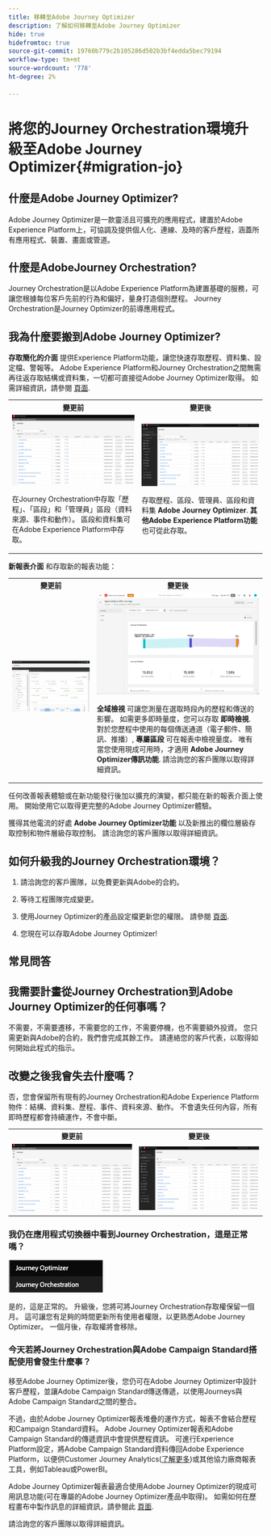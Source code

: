 ```yaml
---
title: 移轉至Adobe Journey Optimizer
description: 了解如何移轉至Adobe Journey Optimizer
hide: true
hidefromtoc: true
source-git-commit: 19760b779c2b105286d502b3bf4edda5bec79194
workflow-type: tm+mt
source-wordcount: '778'
ht-degree: 2%

---
```



# 將您的Journey Orchestration環境升級至Adobe Journey Optimizer{#migration-jo}

## 什麼是Adobe Journey Optimizer?

Adobe Journey Optimizer是一款靈活且可擴充的應用程式，建置於Adobe Experience Platform上，可協調及提供個人化、連線、及時的客戶歷程，涵蓋所有應用程式、裝置、畫面或管&#x200B;道。

## 什麼是AdobeJourney Orchestration?

Journey Orchestration是以Adobe Experience Platform為建置基礎的服務，可讓您根據每位客戶先前的行為和偏好，量身打造個別歷程。 Journey Orchestration是Journey Optimizer的前導應用程式。

## 我為什麼要搬到Adobe Journey Optimizer?

**存取簡化的介面** 提供Experience Platform功能，讓您快速存取歷程、資料集、設定檔、警報等。 Adobe Experience Platform和Journey Orchestration之間無需再往返存取結構或資料集，一切都可直接從Adobe Journey Optimizer取得。 如需詳細資訊，請參閱 [頁面](https://experienceleague.adobe.com/docs/journey-optimizer/using/get-started/user-interface.html).

<table>
<tr>
<th>變更前</th>
<th>變更後</th>
</tr>
<tr>
<td><img src="../assets/migration-ajo-1.png"><p>在Journey Orchestration中存取「歷程」、「區段」和「管理員」區段（資料來源、事件和動作）。 區段和資料集可在Adobe Experience Platform中存取。 </p></td>
<td><img src="../assets/migration-ajo-2.png"><p>存取歷程、區段、管理員、區段和資料集 <strong>Adobe Journey Optimizer</strong>. <strong>其他Adobe Experience Platform功能</strong> 也可從此存取。</p></td>
</tr>
</table>

**新報表介面** 和存取新的報表功能：

<table>
<tr>
<th>變更前</th>
<th>變更後</th>
</tr>
<tr>
<td><img src="../assets/migration-ajo-5.png"></td>
<td><img src="../assets/migration-ajo-6.png"><p><strong>全域檢視</strong> 可讓您測量在選取時段內的歷程和傳送的影響。 如需更多即時量度，您可以存取 <strong>即時檢視</strong>. 對於您歷程中使用的每個傳送通道（電子郵件、簡訊、推播）, <strong>專屬區段</strong> 可在報表中檢視量度。 唯有當您使用現成可用時，才適用 <strong>Adobe Journey Optimizer傳訊功能</strong>. 請洽詢您的客戶團隊以取得詳細資訊。</p></td>
</tr>
</table>

任何改善報表體驗或在新功能發行後加以擴充的演變，都只能在新的報表介面上使用。 開始使用它以取得更完整的Adobe Journey Optimizer體驗。

獲得其他電流的好處 **Adobe Journey Optimizer功能** 以及新推出的欄位層級存取控制和物件層級存取控制。 請洽詢您的客戶團隊以取得詳細資訊。

## 如何升級我的Journey Orchestration環境？

1. 請洽詢您的客戶團隊，以免費更新與Adobe的合約。

1. 等待工程團隊完成變更。

1. 使用Journey Optimizer的產品設定檔更新您的權限。 請參閱 [頁面](https://experienceleague.adobe.com/docs/journey-optimizer/using/administration/ootb-product-profiles.html?lang=zh-Hant).

1. 您現在可以存取Adobe Journey Optimizer!

## 常見問答

## 我需要計畫從Journey Orchestration到Adobe Journey Optimizer的任何事嗎？

不需要，不需要遷移，不需要您的工作，不需要停機，也不需要額外投資。 您只需更新與Adobe的合約，我們會完成其餘工作。 請連絡您的客戶代表，以取得如何開始此程式的指示。

## 改變之後我會失去什麼嗎？

否，您會保留所有現有的Journey Orchestration和Adobe Experience Platform物件：結構、資料集、歷程、事件、資料來源、動作。 不會遺失任何內容，所有即時歷程都會持續運作，不會中斷。

<table>
<tr>
<th>變更前</th>
<th>變更後</th>
</tr>
<tr>
<td><img src="../assets/migration-ajo-7.png"></td>
<td><img src="../assets/migration-ajo-8.png"></td>
</tr>
</table>

### 我仍在應用程式切換器中看到Journey Orchestration，這是正常嗎？

![](../assets/migration-ajo-9.png)

是的，這是正常的。 升級後，您將可將Journey Orchestration存取權保留一個月。 這可讓您有足夠的時間更新所有使用者權限，以更熟悉Adobe Journey Optimizer。 一個月後，存取權將會移除。

### 今天若將Journey Orchestration與Adobe Campaign Standard搭配使用會發生什麼事？

移至Adobe Journey Optimizer後，您仍可在Adobe Journey Optimizer中設計客戶歷程，並讓Adobe Campaign Standard傳送傳遞，以使用Journeys與Adobe Campaign Standard之間的整合。

不過，由於Adobe Journey Optimizer報表堆疊的運作方式，報表不會結合歷程和Campaign Standard資料。 Adobe Journey Optimizer報表和Adobe Campaign Standard的傳遞資訊中會提供歷程資訊。 可進行Experience Platform設定，將Adobe Campaign Standard資料傳回Adobe Experience Platform，以便供Customer Journey Analytics([了解更多](https://business.adobe.com/products/experience-platform/customer-journey-analytics.html))或其他協力廠商報表工具，例如Tableau或PowerBI。

Adobe Journey Optimizer報表最適合使用Adobe Journey Optimizer的現成可用訊息功能(可在專屬的Adobe Journey Optimizer產品中取得)。 如需如何在歷程畫布中製作訊息的詳細資訊，請參閱此 [頁面](https://experienceleague.adobe.com/docs/journey-optimizer/using/messages/messages-in-journeys.html).

請洽詢您的客戶團隊以取得詳細資訊。